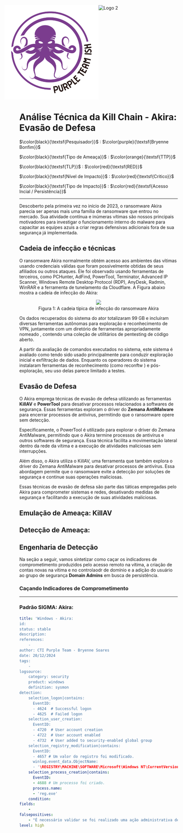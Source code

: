 <div style="display: flex; justify-content: center;">
  <img src="./Imagens/ISHLOGO.png" alt="Logo 1" width="300" height="300">
  <img src="./Imagens/Logo_Heimdall_Horizontal_Cor_Anexo_ISH.png" alt="Logo 2" width="300" height="300">
</div>

# Análise Técnica da Kill Chain - Akira: Evasão de Defesa

$\color{black}{\textsf{Pesquisador}}$ : $\color{purple}{\textsf{Bryenne Bonfim}}$

$\color{black}{\textsf{Tipo de Ameaça}}$ : $\color{orange}{\textsf{TTP}}$

$\color{black}{\textsf{TLP}}$ :  $\color{red}{\textsf{RED}}$

$\color{black}{\textsf{Nível de Impacto}}$ :  $\color{red}{\textsf{Critico}}$

$\color{black}{\textsf{Tipo de Impacto}}$ :  $\color{red}{\textsf{Acesso Incial / Persistência}}$

--------------------------------------

Descoberto pela primeira vez no início de 2023, o ransomware Akira parecia ser apenas mais uma família de ransomware que entrou no mercado. Sua atividade contínua e inúmeras vítimas são nossos principais motivadores para investigar o funcionamento interno do malware para capacitar as equipes azuis a criar regras defensivas adicionais fora de sua segurança já implementada.

## Cadeia de infecção e técnicas

O ransomware Akira normalmente obtém acesso aos ambientes das vítimas usando credenciais válidas que foram possivelmente obtidas de seus afiliados ou outros ataques. Ele foi observado usando ferramentas de terceiros, como PCHunter, AdFind, PowerTool, Terminator, Advanced IP Scanner, Windows Remote Desktop Protocol (RDP), AnyDesk, Radmin, WinRAR e a ferramenta de tunelamento da Cloudflare. A Figura abaixo mostra a cadeia de infecção do Akira:

<p align="center">
  <img src="Imagens/rs-akira-figure-8rFZBkyZ.jpg">
  <br>
  Figura 1: A cadeia típica de infecção do ransomware Akira
</p>

Os dados recuperados do sistema do ator totalizaram 99 GB e incluíram diversas ferramentas autônomas para exploração e reconhecimento de VPN, juntamente com um diretório de ferramentas apropriadamente nomeado , contendo uma coleção de utilitários de pentesting de código aberto.

A partir da avaliação de comandos executados no sistema, este sistema é avaliado como tendo sido usado principalmente para conduzir exploração inicial e exfiltração de dados. Enquanto os operadores do sistema instalaram ferramentas de reconhecimento (como reconftw ) e pós-exploração, seu uso delas parece limitado a testes. 

## Evasão de Defesa

O Akira emprega técnicas de evasão de defesa utilizando as ferramentas **KillAV** e **PowerTool** para desativar processos relacionados a softwares de segurança. Essas ferramentas exploram o driver do **Zemana AntiMalware** para encerrar processos de antivírus, permitindo que o ransomware opere sem detecção. 

Especificamente, o PowerTool é utilizado para explorar o driver do Zemana AntiMalware, permitindo que o Akira termine processos de antivírus e outros softwares de segurança. Essa técnica facilita a movimentação lateral dentro da rede da vítima e a execução de atividades maliciosas sem interrupções.

Além disso, o Akira utiliza o KillAV, uma ferramenta que também explora o driver do Zemana AntiMalware para desativar processos de antivírus. Essa abordagem permite que o ransomware evite a detecção por soluções de segurança e continue suas operações maliciosas. 

Essas técnicas de evasão de defesa são parte das táticas empregadas pelo Akira para comprometer sistemas e redes, desativando medidas de segurança e facilitando a execução de suas atividades maliciosas.

 
## Emulação de Ameaça: KillAV



## Detecção de Ameaça:

## Engenharia de Detecção

Na seção a seguir, vamos sintetizar como caçar os indicadores de comprometimento produzidos pelo acesso remoto na  vítima, a criação de contas novas na vítima e no controlaodr de domínio e a adição do usuário ao grupo de segurança **Domain Admins** em busca de persistência.

### Caçando Indicadores de Comprometimento

----------------

### Padrão SIGMA: Akira: 

```yaml
title: 'Windows - Akira: 
id: 
status: stable
description: 
references: 
    - 
author: CTI Purple Team - Bryenne Soares
date: 20/12/2024
tags:
    -
logsource:
    category: security
    product: windows
    definition: sysmon
detection:
    selection_logon|contains:
      EventID:
      - 4624  # Successful logon
      - 4625  # Failed logon
    selection_user_creation:
      EventID:
      - 4720  # User account creation
      - 4722  # User account enabled
      - 4732  # User added to security-enabled global group
    selection_registry_modification|contains:
      EventID:
      - 4657 # Um valor do registro foi modificado.
      winlog.event_data.ObjectName:
      - '\REGISTRY\MACHINE\SOFTWARE\Microsoft\Windows NT\CurrentVersion\Winlogon\SpecialAccounts\Userlist'
    selection_process_creation|contains:
      EventID:
      - 4688 # Um processo foi criado.
      process.name:
      - 'reg.exe'
    condition:       
fields:
    - 
falsepositives:
    - "É necessário validar se foi realizado uma ação administrativa de conhecimento da equipe de infraestrutura"
level: high
```